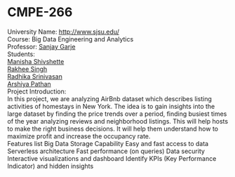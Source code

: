 # CMPE-266

University Name: http://www.sjsu.edu/   
Course: Big Data Engineering and Analytics   
Professor: [Sanjay Garje](https://www.linkedin.com/in/sanjaygarje/)  
Students:  
[Manisha Shivshette](https://www.linkedin.com/in/manisha-shivshette-94632a136/)  
[Rakhee Singh](https://www.linkedin.com/in/rakhee-singh-51186954/)  
[Radhika Srinivasan](https://www.linkedin.com/in/radhikas08/)   
[Arshiya Pathan](https://www.linkedin.com/in/arshiya-pathan/)  
Project Introduction:  
In this project, we are analyzing AirBnb dataset which describes listing activities of homestays in New York. The idea is to gain insights into the large dataset by finding the price trends over a period, finding busiest times of the year analyzing reviews and neighborhood listings. This will help hosts to make the right business decisions. It will help them understand how to maximize profit and increase the occupancy rate.   
Features list
Big Data Storage Capability
Easy and fast access to data
Serverless architecture 
Fast performance (on queries)
Data security
Interactive visualizations and dashboard
Identify KPIs (Key Performance Indicator) and hidden insights

